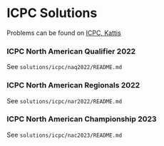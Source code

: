 # ICPC Solutions

Problems can be found on [ICPC, Kattis](https://icpc.kattis.com/)

### ICPC North American Qualifier 2022
See `solutions/icpc/naq2022/README.md`

### ICPC North American Regionals 2022
See `solutions/icpc/nar2022/README.md`

### ICPC North American Championship 2023
See `solutions/icpc/nac2023/README.md`
